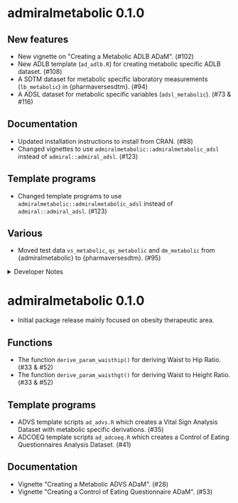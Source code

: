 # admiralmetabolic 0.1.0

## New features

- New vignette on "Creating a Metabolic ADLB ADaM". (#102)
- New ADLB template (`ad_adlb.R`) for creating metabolic specific ADLB dataset. (#108)
- A SDTM dataset for metabolic specific laboratory measurements (`lb_metabolic`) in {pharmaversesdtm}. (#94)
- A ADSL dataset for metabolic specific variables (`adsl_metabolic`). (#73 & #116)

## Documentation

- Updated installation instructions to install from CRAN. (#88)
- Changed vignettes to use `admiralmetabolic::admiralmetabolic_adsl` instead of `admiral::admiral_adsl`. (#123)

## Template programs

- Changed template programs to use `admiralmetabolic::admiralmetabolic_adsl` instead of `admiral::admiral_adsl`. (#123)

## Various

- Moved test data `vs_metabolic`, `qs_metabolic` and `dm_metabolic` from {admiralmetabolic} to {pharmaversesdtm}. (#95)

<details>
<summary>Developer Notes</summary>

- Activated automatic version bumping CICD workflow. (#98)

- Added pharmaverse, CRAN and Test Coverage badges to home page. (#97)

- Added initial package scope to home page. (#101)

- Added `advs` as a dataset. (#113)

- Updated contributor list. (#122)

</details>

# admiralmetabolic 0.1.0

- Initial package release mainly focused on obesity therapeutic area.

## Functions

- The function `derive_param_waisthip()` for deriving Waist to Hip Ratio. (#33 &  #52)
- The function `derive_param_waisthgt()` for deriving Waist to Height Ratio. (#33 & #52)

## Template programs

- ADVS template scripts `ad_advs.R` which creates a Vital Sign Analysis Dataset with metabolic specific derivations. (#35)
- ADCOEQ template scripts `ad_adcoeq.R` which creates a Control of Eating Questionnaires Analysis Dataset. (#41)

## Documentation

- Vignette "Creating a Metabolic ADVS ADaM". (#28) 
- Vignette "Creating a Control of Eating Questionnaire ADaM". (#53)
